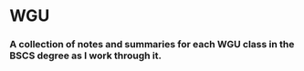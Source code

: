 # WGU

### A collection of notes and summaries for each WGU class in the BSCS degree as I work through it.
